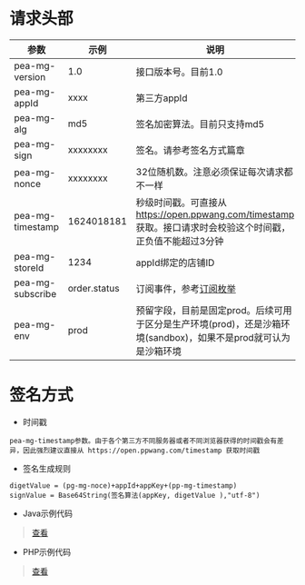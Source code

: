 # 请求头部
| 参数    |  示例  |  说明 |
| ----------------------- | --------------------------------- | ----------------------------------- |
pea-mg-version            |  1.0                              |  接口版本号。目前1.0 |
pea-mg-appId              |  xxxx                             |  第三方appId |
pea-mg-alg                |  md5                              |  签名加密算法。目前只支持md5 |
pea-mg-sign               |  xxxxxxxx                         |  签名。请参考签名方式篇章 |
pea-mg-nonce              |  xxxxxxxx                         |  32位随机数。注意必须保证每次请求都不一样 |
pea-mg-timestamp          |  1624018181                       |  秒级时间戳。可直接从 https://open.ppwang.com/timestamp 获取。接口请求时会校验这个时间戳，正负值不能超过3分钟 |
pea-mg-storeId            |  1234                             |  appId绑定的店铺ID |
pea-mg-subscribe          |  order.status                     |  订阅事件，参考[订阅枚举](./订阅api/0订阅枚举.md) |
pea-mg-env                |  prod                             |  预留字段，目前是固定prod。后续可用于区分是生产环境(prod)，还是沙箱环境(sandbox)，如果不是prod就可认为是沙箱环境 |



# 签名方式
- 时间戳
```
pea-mg-timestamp参数。由于各个第三方不同服务器或者不同浏览器获得的时间戳会有差异，因此强烈建议直接从 https://open.ppwang.com/timestamp 获取时间戳
```

- 签名生成规则
```
digetValue = (pg-mg-noce)+appId+appKey+(pp-mg-timestamp)
signValue = Base64String(签名算法(appKey, digetValue ),"utf-8")
```

- Java示例代码
> [查看](../demo/SignAuthUtils.java)

- PHP示例代码
> [查看](../demo/SignAuthUtils.php)
